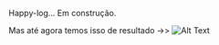 Happy-log... Em construção.

Mas até agora temos isso de resultado ->>
![Alt Text](https://im7.ezgif.com/tmp/ezgif-7-1693b4ea23f6.gif)
